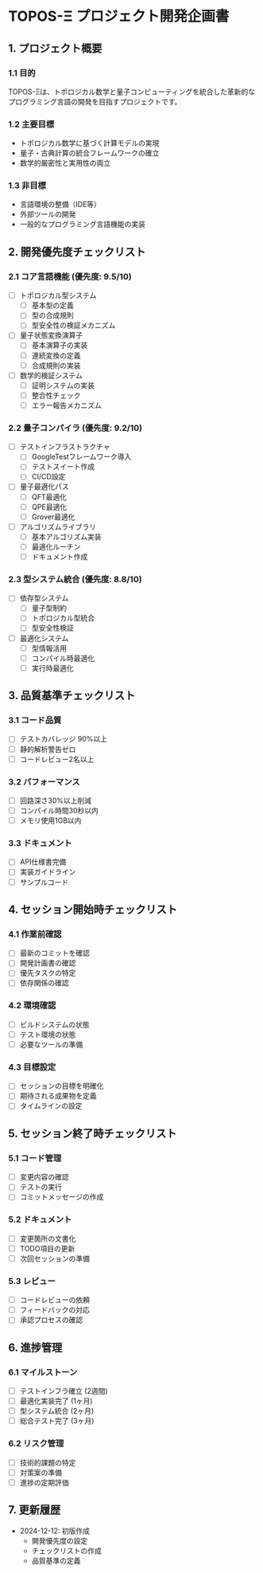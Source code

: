 # TOPOS-Ξ プロジェクト開発企画書

## 1. プロジェクト概要

### 1.1 目的
TOPOS-Ξは、トポロジカル数学と量子コンピューティングを統合した革新的なプログラミング言語の開発を目指すプロジェクトです。

### 1.2 主要目標
- トポロジカル数学に基づく計算モデルの実現
- 量子・古典計算の統合フレームワークの確立
- 数学的厳密性と実用性の両立

### 1.3 非目標
- 言語環境の整備（IDE等）
- 外部ツールの開発
- 一般的なプログラミング言語機能の実装

## 2. 開発優先度チェックリスト

### 2.1 コア言語機能 (優先度: 9.5/10)
- [ ] トポロジカル型システム
  - [ ] 基本型の定義
  - [ ] 型の合成規則
  - [ ] 型安全性の検証メカニズム
- [ ] 量子状態変換演算子
  - [ ] 基本演算子の実装
  - [ ] 連続変換の定義
  - [ ] 合成規則の実装
- [ ] 数学的検証システム
  - [ ] 証明システムの実装
  - [ ] 整合性チェック
  - [ ] エラー報告メカニズム

### 2.2 量子コンパイラ (優先度: 9.2/10)
- [ ] テストインフラストラクチャ
  - [ ] GoogleTestフレームワーク導入
  - [ ] テストスイート作成
  - [ ] CI/CD設定
- [ ] 量子最適化パス
  - [ ] QFT最適化
  - [ ] QPE最適化
  - [ ] Grover最適化
- [ ] アルゴリズムライブラリ
  - [ ] 基本アルゴリズム実装
  - [ ] 最適化ルーチン
  - [ ] ドキュメント作成

### 2.3 型システム統合 (優先度: 8.8/10)
- [ ] 依存型システム
  - [ ] 量子型制約
  - [ ] トポロジカル型統合
  - [ ] 型安全性検証
- [ ] 最適化システム
  - [ ] 型情報活用
  - [ ] コンパイル時最適化
  - [ ] 実行時最適化

## 3. 品質基準チェックリスト

### 3.1 コード品質
- [ ] テストカバレッジ 90%以上
- [ ] 静的解析警告ゼロ
- [ ] コードレビュー2名以上

### 3.2 パフォーマンス
- [ ] 回路深さ30%以上削減
- [ ] コンパイル時間30秒以内
- [ ] メモリ使用1GB以内

### 3.3 ドキュメント
- [ ] API仕様書完備
- [ ] 実装ガイドライン
- [ ] サンプルコード

## 4. セッション開始時チェックリスト

### 4.1 作業前確認
- [ ] 最新のコミットを確認
- [ ] 開発計画書の確認
- [ ] 優先タスクの特定
- [ ] 依存関係の確認

### 4.2 環境確認
- [ ] ビルドシステムの状態
- [ ] テスト環境の状態
- [ ] 必要なツールの準備

### 4.3 目標設定
- [ ] セッションの目標を明確化
- [ ] 期待される成果物を定義
- [ ] タイムラインの設定

## 5. セッション終了時チェックリスト

### 5.1 コード管理
- [ ] 変更内容の確認
- [ ] テストの実行
- [ ] コミットメッセージの作成

### 5.2 ドキュメント
- [ ] 変更箇所の文書化
- [ ] TODO項目の更新
- [ ] 次回セッションの準備

### 5.3 レビュー
- [ ] コードレビューの依頼
- [ ] フィードバックの対応
- [ ] 承認プロセスの確認

## 6. 進捗管理

### 6.1 マイルストーン
- [ ] テストインフラ確立 (2週間)
- [ ] 最適化実装完了 (1ヶ月)
- [ ] 型システム統合 (2ヶ月)
- [ ] 総合テスト完了 (3ヶ月)

### 6.2 リスク管理
- [ ] 技術的課題の特定
- [ ] 対策案の準備
- [ ] 進捗の定期評価

## 7. 更新履歴

- 2024-12-12: 初版作成
  - 開発優先度の設定
  - チェックリストの作成
  - 品質基準の定義
